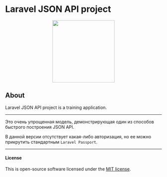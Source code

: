 # Laravel JSON API project

<p align="center"><img src="https://res.cloudinary.com/dtfbvvkyp/image/upload/v1566331377/laravel-logolockup-cmyk-red.svg" width="200"></p>

## About

Laravel JSON API project is a training application.

---

Это очень упрощенная модель, демонстрирующая один из способов быстрого построения JSON API.

В данной версии отсутствует какая-либо авторизация, но ее можно прикрутить стандартным `Laravel Passport`.
 
---

#### License

This is open-source software licensed under the [MIT license](https://opensource.org/licenses/MIT).
